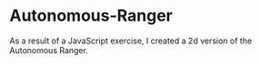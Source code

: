 # Autonomous-Ranger
As a result of a JavaScript exercise, I created a 2d version of the Autonomous Ranger.
